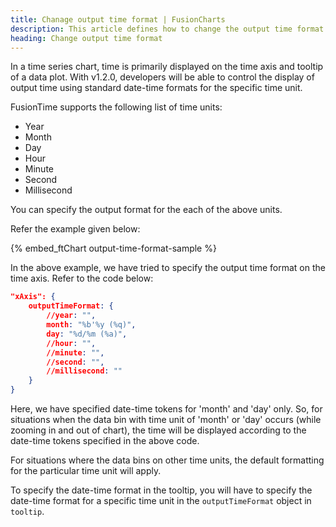 ```yaml
---
title: Chanage output time format | FusionCharts
description: This article defines how to change the output time format.
heading: Change output time format
---
```


In a time series chart, time is primarily displayed on the time axis and tooltip of a data plot. With v1.2.0, developers will be able to control the display of output time using standard date-time formats for the specific time unit.

FusionTime supports the following list of time units:

- Year
- Month
- Day
- Hour
- Minute
- Second
- Millisecond

You can specify the output format for the each of the above units.

Refer the example given below:

{% embed_ftChart output-time-format-sample %}

In the above example, we have tried to specify the output time format on the time axis. Refer to the code below:

```json
"xAxis": {
    outputTimeFormat: {
        //year: "",
        month: "%b'%y (%q)",
        day: "%d/%m (%a)",
        //hour: "",
        //minute: "",
        //second: "",
        //millisecond: ""
    }
}
```

Here, we have specified date-time tokens for 'month' and 'day' only. So, for situations when the data bin with time unit of 'month' or 'day' occurs (while zooming in and out of chart), the time will be displayed according to the date-time tokens specified in the above code.

For situations where the data bins on other time units, the default formatting for the particular time unit will apply.

To specify the date-time format in the tooltip, you will have to specify the date-time format for a specific time unit in the `outputTimeFormat` object in `tooltip`.